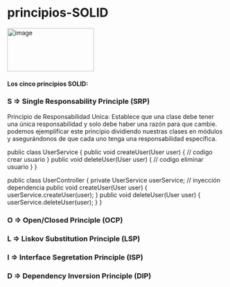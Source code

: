 # principios-SOLID
<img src="[https://github.com/rgr0101/principios-SOLID/assets/118481840/c288cf9e-7110-4a20-9d99-03a826a8ab36](https://brandslogos.com/j/java-logo-1/)" alt="image" width="200" height="100">

#### Los cinco principios SOLID: 
### S => Single Responsability Principle (SRP) 
Principio de Responsabilidad Unica: Establece que una clase debe tener una única responsabilidad y solo debe haber una razón para que cambie. podemos ejemplificar este principio dividiendo nuestras clases en módulos y asegurándonos de que cada uno tenga una responsabilidad específica.

public class UserService 
{
    public void createUser(User user) 
    {
        // codigo crear usuario
    }
    public void deleteUser(User user) 
    {
        // codigo eliminar usuario
    }
}

public class UserController 
{
    private UserService userService;
    // inyección dependencia
    public void createUser(User user)
    {
        userService.createUser(user);
    }
    public void deleteUser(User user) 
    {
        userService.deleteUser(user);
    }
}

### O => Open/Closed Principle (OCP) 

### L => Liskov Substitution Principle (LSP) 

### I => Interface Segretation Principle (ISP) 

### D => Dependency Inversion Principle (DIP) 

